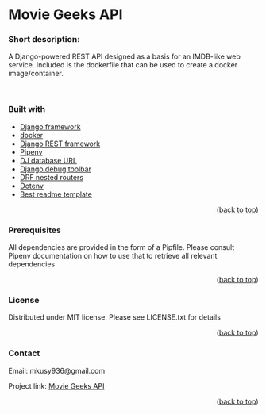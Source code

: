 
<h1> Movie Geeks API</h1>

<h3>Short description:</h3>
<p>A Django-powered REST API designed as a basis for an IMDB-like web service. Included is the dockerfile that can be used to create a docker image/container.</p></br>
<h3>Built with</h3>
<ul>
  <li>
    <a href="https://www.djangoproject.com/" target="_blank">Django framework</a>
  </li>
  <li>
    <a href="https://www.docker.com/" target="_blank">docker</a>
  </li>
  <li>
    <a href="https://www.django-rest-framework.org/" target="_blank">Django REST framework</a>
  </li>
  <li>
    <a href="https://pipenv.pypa.io/" target="_blank">Pipenv</a>
  </li>
  <li>
    <a href="https://pypi.org/project/dj-database-url/" target="_blank">DJ database URL</a>
  </li>
  <li>
    <a href="https://django-debug-toolbar.readthedocs.io/en/latest/" target="_blank">Django debug toolbar</a>
  </li>
  <li>
    <a href="https://github.com/alanjds/drf-nested-routers" target="_blank">DRF nested routers</a>
  </li>
  <li>
    <a href="https://pypi.org/project/python-dotenv/" target="_blank">Dotenv</a>
  </li>
  <li>
    <a href="https://github.com/othneildrew/Best-README-Template/" target="_blank">Best readme template</a>
  </li>
</ul>
  
<p align="right">(<a href="#top">back to top</a>)</p>
  <h3>Prerequisites</h3>
  <p>All dependencies are provided in the form of a Pipfile. Please consult Pipenv documentation on how to use that to retrieve all relevant dependencies</p>
  
<p align="right">(<a href="#top">back to top</a>)</p>
  <h3>License</h3>
  <p>Distributed under MIT license. Please see LICENSE.txt for details</h3>
  
<p align="right">(<a href="#top">back to top</a>)</p>
  <h3>Contact</h3>
  <p>Email: <a href"mailto:mkusy936@gmail.com">mkusy936@gmail.com</a></p>
  <p>Project link: <a href="https://github.com/maciejKusy/movie_geeks_django">Movie Geeks API</a></p>
  
<p align="right">(<a href="#top">back to top</a>)</p>
